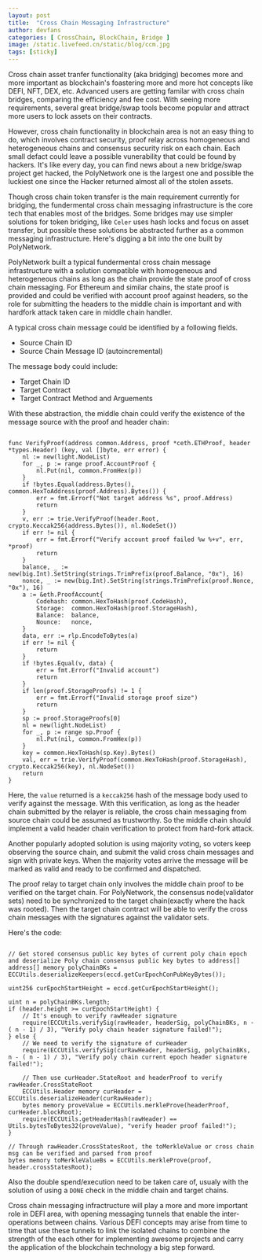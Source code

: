 ```yaml
---
layout: post
title:  "Cross Chain Messaging Infrastructure"
author: devfans
categories: [ CrossChain, BlockChain, Bridge ]
image: /static.livefeed.cn/static/blog/ccm.jpg
tags: [sticky]
---
```


Cross chain asset tranfer functionality (aka bridging) becomes more and more important as blockchain's foastering more and more hot concepts like DEFI, NFT, DEX, etc. Advanced users are getting familar with cross chain bridges, comparing the efficiency and fee cost. With seeing more requirements, several great bridge/swap tools become popular and attract more users to lock assets on their contracts. 

However, cross chain functionality in blockchain area is not an easy thing to do, which involves contract security, proof relay across homogeneous and heterogeneous chains and consensus security risk on each chain. Each small defact could leave a possible vunerability that could be found by hackers. It's like every day, you can find news about a new bridge/swap project get hacked, the PolyNetwork one is the largest one and possible the luckiest one since the Hacker returned almost all of the stolen assets.

Though cross chain token transfer is the main requirement currently for bridging, the fundermental cross chain messaging infrastructure is the core tech that enables most of the bridges. Some bridges may use simpler solutions for token bridging, like `Celer` uses hash locks and focus on asset transfer, but possible these solutions be abstracted further as a common messaging infrastructure. Here's digging a bit into the one built by PolyNetwork.

PolyNetwork built a typical fundermental cross chain message infrastructure with a solution compatible with homogeneous and heterogeneous chains as long as the chain provide the state proof of cross chain messaging. For Ethereum and similar chains, the state proof is provided and could be verified with account proof against headers, so the role for submitting the headers to the middle chain is important and with hardfork attack taken care in middle chain handler.

A typical cross chain message could be identified by a following fields.

- Source Chain ID
- Source Chain Message ID (autoincremental)

The message body could include:

- Target Chain ID
- Target Contract
- Target Contract Method and Arguements

With these abstraction, the middle chain could verify the existence of the  message source with the proof and header chain:

```

func VerifyProof(address common.Address, proof *ceth.ETHProof, header *types.Header) (key, val []byte, err error) {
	nl := new(light.NodeList)
	for _, p := range proof.AccountProof {
		nl.Put(nil, common.FromHex(p))
	}
	if !bytes.Equal(address.Bytes(), common.HexToAddress(proof.Address).Bytes()) {
		err = fmt.Errorf("Not target address %s", proof.Address)
		return
	}
	v, err := trie.VerifyProof(header.Root, crypto.Keccak256(address.Bytes()), nl.NodeSet())
	if err != nil {
		err = fmt.Errorf("Verify account proof failed %w %+v", err, *proof)
		return
	}
	balance, _ := new(big.Int).SetString(strings.TrimPrefix(proof.Balance, "0x"), 16)
	nonce, _ := new(big.Int).SetString(strings.TrimPrefix(proof.Nonce, "0x"), 16)
	a := &eth.ProofAccount{
		Codehash: common.HexToHash(proof.CodeHash),
		Storage:  common.HexToHash(proof.StorageHash),
		Balance:  balance,
		Nounce:   nonce,
	}
	data, err := rlp.EncodeToBytes(a)
	if err != nil {
		return
	}
	if !bytes.Equal(v, data) {
		err = fmt.Errorf("Invalid account")
		return
	}
	if len(proof.StorageProofs) != 1 {
		err = fmt.Errorf("Invalid storage proof size")
		return
	}
	sp := proof.StorageProofs[0]
	nl = new(light.NodeList)
	for _, p := range sp.Proof {
		nl.Put(nil, common.FromHex(p))
	}
	key = common.HexToHash(sp.Key).Bytes()
	val, err = trie.VerifyProof(common.HexToHash(proof.StorageHash), crypto.Keccak256(key), nl.NodeSet())
	return
}

```

Here, the `value` returned is a `keccak256` hash of the message body used to verify against the message. With this verification, as long as the header chain submitted by the relayer is reliable, the cross chain messaging from source chain could be assumed as trustworthy. So the middle chain should implement a valid header chain verification to protect from hard-fork attack.

Another popularly adopted solution is using majority voting, so voters keep observing the source chain, and submit the valid cross chain messages and sign with private keys. When the majority votes arrive the message will be marked as valid and ready to be confirmed and dispatched.

The proof relay to target chain only involves the middle chain proof to be verified on the target chain. For PolyNetwork, the consensus node(validator sets) need to be synchronized to the target chain(exactly where the hack was rooted). Then the target chain contract will be able to verify the cross chain messages with the signatures against the validator sets. 

Here's the code:

```

// Get stored consensus public key bytes of current poly chain epoch and deserialize Poly chain consensus public key bytes to address[]
address[] memory polyChainBKs = ECCUtils.deserializeKeepers(eccd.getCurEpochConPubKeyBytes());

uint256 curEpochStartHeight = eccd.getCurEpochStartHeight();

uint n = polyChainBKs.length;
if (header.height >= curEpochStartHeight) {
    // It's enough to verify rawHeader signature
    require(ECCUtils.verifySig(rawHeader, headerSig, polyChainBKs, n - ( n - 1) / 3), "Verify poly chain header signature failed!");
} else {
    // We need to verify the signature of curHeader 
    require(ECCUtils.verifySig(curRawHeader, headerSig, polyChainBKs, n - ( n - 1) / 3), "Verify poly chain current epoch header signature failed!");

    // Then use curHeader.StateRoot and headerProof to verify rawHeader.CrossStateRoot
    ECCUtils.Header memory curHeader = ECCUtils.deserializeHeader(curRawHeader);
    bytes memory proveValue = ECCUtils.merkleProve(headerProof, curHeader.blockRoot);
    require(ECCUtils.getHeaderHash(rawHeader) == Utils.bytesToBytes32(proveValue), "verify header proof failed!");
}

// Through rawHeader.CrossStatesRoot, the toMerkleValue or cross chain msg can be verified and parsed from proof
bytes memory toMerkleValueBs = ECCUtils.merkleProve(proof, header.crossStatesRoot);

```

Also the double spend/execution need to be taken care of, usualy with the solution of using a `DONE` check in the middle chain and target chains.


Cross chain messaging infractructure will play a more and more important role in DEFI area, with opening messaging tunnels that enable the inter-operations between chains. Various DEFI concepts may arise from time to time that use these tunnels to link the isolated chains to combine the strength of the each other for implementing awesome projects and carry the application of the blockchain technology a big step forward.





